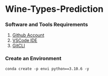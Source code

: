 # Wine-Types-Prediction

### Software and Tools Requirements

1. [Github Account](https://github.com)
2. [VSCode IDE](https://code.visualstudio.com)
3. [GitCLI](https://git-scm.com)


### Create an Environment 

```
conda create -p envi python==3.10.6 -y
```